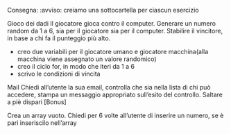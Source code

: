 Consegna:
:avviso: creiamo una sottocartella per ciascun esercizio



Gioco dei dadi
Il giocatore gioca contro il computer.
Generare un numero random da 1 a 6, sia per il giocatore sia per il computer.
Stabilire il vincitore, in base a chi fa il punteggio più alto.
- creo due variabili per il giocatore umano e giocatore macchina(alla macchina viene assegnato un valore randomico)
- creo il ciclo for, in modo che iteri da 1 a 6
- scrivo le condizioni di vincita


Mail
Chiedi all’utente la sua email,
controlla che sia nella lista di chi può accedere,
stampa un messaggio appropriato sull’esito del controllo.
Saltare a piè dispari [Bonus]


Crea un array vuoto. Chiedi per 6 volte all’utente di inserire un numero, se è pari inseriscilo nell’array